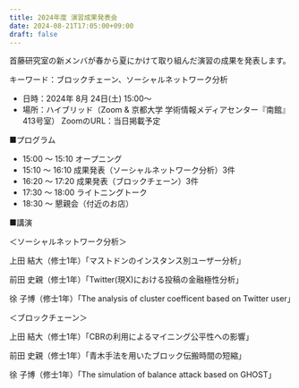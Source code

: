 ```yaml
---
title: 2024年度 演習成果発表会
date: 2024-08-21T17:05:00+09:00
draft: false
---
```

首藤研究室の新メンバが春から夏にかけて取り組んだ演習の成果を発表します。

キーワード：ブロックチェーン、ソーシャルネットワーク分析

* 日時：2024年 8月 24日(土) 15:00～
* 場所：ハイブリッド（Zoom & 京都大学 学術情報メディアセンター『南館』413号室）
    ZoomのURL：当日掲載予定

■プログラム

* 15:00 ～ 15:10 オープニング
* 15:10 ～ 16:10 成果発表（ソーシャルネットワーク分析）3件
* 16:20 ～ 17:20 成果発表（ブロックチェーン）3件
* 17:30 ～ 18:00 ライトニングトーク
* 18:30 ～ 懇親会（付近のお店）

■講演

＜ソーシャルネットワーク分析＞

上田 結大（修士1年）「マストドンのインスタンス別ユーザー分析」

前田 史親（修士1年）「Twitter(現X)における投稿の金融極性分析」

徐 子博（修士1年）「The analysis of cluster coefficent based on Twitter user」

＜ブロックチェーン＞

上田 結大（修士1年）「CBRの利用によるマイニング公平性への影響」

前田 史親（修士1年）「青木手法を用いたブロック伝搬時間の短縮」

徐 子博（修士1年）「The simulation of balance attack based on GHOST」
